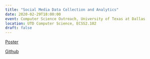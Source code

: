 ```yaml
---
title: "Social Media Data Collection and Analytics"
date: 2020-02-29T18:00:00
event: Computer Science Outreach, University of Texas at Dallas
location: UTD Computer Science, ECSS2.102
draft: false
---
```


[Poster](/files/smdca_poster.jpg)

[Github](https://github.com/datageneration/smdca)
